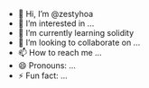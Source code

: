 - 👋 Hi, I’m @zestyhoa
- 👀 I’m interested in ...
- 🌱 I’m currently learning solidity
- 💞️ I’m looking to collaborate on ...
- 📫 How to reach me ...
- 😄 Pronouns: ...
- ⚡ Fun fact: ...

<!---
zestyhoa/zestyhoa is a ✨ special ✨ repository because its `README.md` (this file) appears on your GitHub profile.
You can click the Preview link to take a look at your changes.
--->
